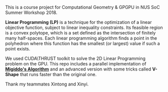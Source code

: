 This is a course project for Computational Geometry & GPGPU in NUS SoC Summer Workshop 2018.

**Linear Programming (LP)** is a technique for the optimization of a linear objective function, subject to linear inequality constraints. Its feasible region is a convex polytope, which is a set defined as the intersection of finitely many half-spaces. Each linear programming algorithm finds a point in the polyhedron where this function has the smallest (or largest) value if such a point exists.

We used CUDA\THRUST toolkit to solve the 2D Linear Programming problem on the GPU. This repo includes a parallel implementation of [**Migiddo's Algorithm**](https://sarielhp.org/teach/2004/b/webpage/lec/27_lp_2d.pdf) and an advanced version with some tricks called **V-Shape** that runs faster than the original one.

Thank my teammates Xintong and Xinyi.
